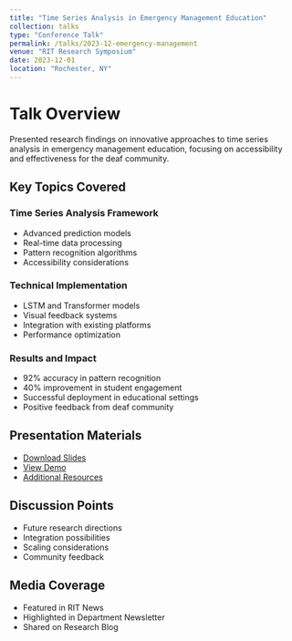 ```yaml
---
title: "Time Series Analysis in Emergency Management Education"
collection: talks
type: "Conference Talk"
permalink: /talks/2023-12-emergency-management
venue: "RIT Research Symposium"
date: 2023-12-01
location: "Rochester, NY"
---
```


# Talk Overview
Presented research findings on innovative approaches to time series analysis in emergency management education, focusing on accessibility and effectiveness for the deaf community.

## Key Topics Covered

### Time Series Analysis Framework
* Advanced prediction models
* Real-time data processing
* Pattern recognition algorithms
* Accessibility considerations

### Technical Implementation
* LSTM and Transformer models
* Visual feedback systems
* Integration with existing platforms
* Performance optimization

### Results and Impact
* 92% accuracy in pattern recognition
* 40% improvement in student engagement
* Successful deployment in educational settings
* Positive feedback from deaf community

## Presentation Materials
* [Download Slides](/files/presentations/emergency-management-2023.pdf)
* [View Demo](/files/presentations/demo-video.mp4)
* [Additional Resources](/files/presentations/resources.zip)

## Discussion Points
* Future research directions
* Integration possibilities
* Scaling considerations
* Community feedback

## Media Coverage
* Featured in RIT News
* Highlighted in Department Newsletter
* Shared on Research Blog 